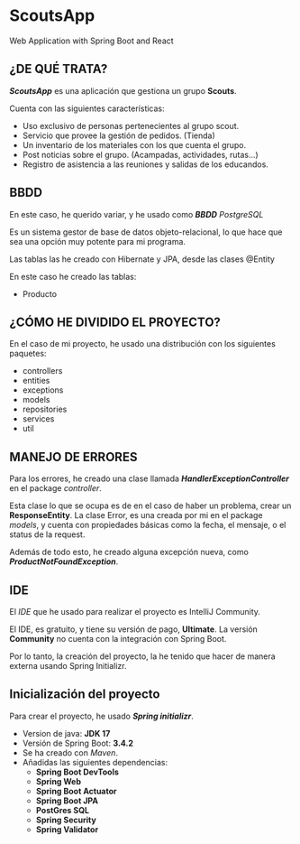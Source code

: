 # ScoutsApp
Web Application with Spring Boot and React

## ¿DE QUÉ TRATA?

***ScoutsApp*** es una aplicación que gestiona un grupo **Scouts**.

Cuenta con las siguientes características:
- Uso exclusivo de personas pertenecientes al grupo scout.
- Servicio que provee la gestión de pedidos. (Tienda)
- Un inventario de los materiales con los que cuenta el grupo.
- Post noticias sobre el grupo. (Acampadas, actividades, rutas...)
- Registro de asistencia a las reuniones y salidas de los educandos.

## BBDD

En este caso, he querido variar, y he usado como ***BBDD*** *PostgreSQL* 

Es un sistema gestor de base de datos objeto-relacional, lo que hace que sea una opción muy potente para mi programa.

Las tablas las he creado con Hibernate y JPA, desde las clases @Entity

En este caso he creado las tablas:

- Producto






## ¿CÓMO HE DIVIDIDO EL PROYECTO?

En el caso de mi proyecto, he usado una distribución con los siguientes paquetes:

  - controllers
  - entities
  - exceptions
  - models
  - repositories
  - services
  - util

## MANEJO DE ERRORES

Para los errores, he creado una clase llamada ***HandlerExceptionController*** en el package *controller*.

Esta clase lo que se ocupa es de en el caso de haber un problema, crear un **ResponseEntity<Error>**.
La clase Error, es una creada por mi en el package *models*, y cuenta con propiedades básicas como la fecha, el mensaje, o el status de la request.

Además de todo esto, he creado alguna excepción nueva, como ***ProductNotFoundException***.

## IDE 

El *IDE* que he usado para realizar el proyecto es IntelliJ Community.

El IDE, es gratuito, y tiene su versión de pago, **Ultimate**. La versión **Community** no cuenta con la integración
con Spring Boot.

Por lo tanto, la creación del proyecto, la he tenido que hacer de manera externa usando Spring Initializr.

## Inicialización del proyecto

Para crear el proyecto, he usado ***Spring initializr***.

- Version de java: **JDK 17**
- Versión de Spring Boot: **3.4.2**
- Se ha creado con *Maven*.
- Añadidas las siguientes dependencias:
  - **Spring Boot DevTools**
  - **Spring Web**
  - **Spring Boot Actuator**
  - **Spring Boot JPA**
  - **PostGres SQL**
  - **Spring Security**
  - **Spring Validator**

